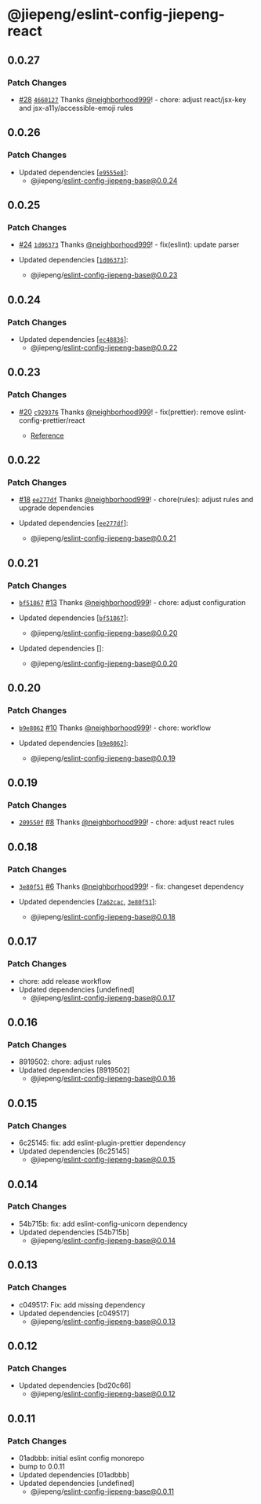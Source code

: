 # @jiepeng/eslint-config-jiepeng-react

## 0.0.27

### Patch Changes

- [#28](https://github.com/neighborhood999/eslint-config-jiepeng/pull/28) [`4660127`](https://github.com/neighborhood999/eslint-config-jiepeng/commit/466012756852370e51ad2a43353cfea143bdf160) Thanks [@neighborhood999](https://github.com/neighborhood999)! - chore: adjust react/jsx-key and jsx-a11y/accessible-emoji rules

## 0.0.26

### Patch Changes

- Updated dependencies [[`e9555e8`](https://github.com/neighborhood999/eslint-config-jiepeng/commit/e9555e833aa03bb2715a41dd19b1864be77e10ce)]:
  - @jiepeng/eslint-config-jiepeng-base@0.0.24

## 0.0.25

### Patch Changes

- [#24](https://github.com/neighborhood999/eslint-config-jiepeng/pull/24) [`1d06373`](https://github.com/neighborhood999/eslint-config-jiepeng/commit/1d063739c324bfbedd473e17a6da97eb1550461b) Thanks [@neighborhood999](https://github.com/neighborhood999)! - fix(eslint): update parser

- Updated dependencies [[`1d06373`](https://github.com/neighborhood999/eslint-config-jiepeng/commit/1d063739c324bfbedd473e17a6da97eb1550461b)]:
  - @jiepeng/eslint-config-jiepeng-base@0.0.23

## 0.0.24

### Patch Changes

- Updated dependencies [[`ec48836`](https://github.com/neighborhood999/eslint-config-jiepeng/commit/ec488366ac902b1325e25fb911b19782d545d7a3)]:
  - @jiepeng/eslint-config-jiepeng-base@0.0.22

## 0.0.23

### Patch Changes

- [#20](https://github.com/neighborhood999/eslint-config-jiepeng/pull/20) [`c929376`](https://github.com/neighborhood999/eslint-config-jiepeng/commit/c92937619eeb5b41a9e16bd12b31a46eda3d6895) Thanks [@neighborhood999](https://github.com/neighborhood999)! - fix(prettier): remove eslint-config-prettier/react

  - [Reference](https://github.com/prettier/eslint-config-prettier/blob/main/CHANGELOG.md#version-800-2021-02-21)

## 0.0.22

### Patch Changes

- [#18](https://github.com/neighborhood999/eslint-config-jiepeng/pull/18) [`ee277df`](https://github.com/neighborhood999/eslint-config-jiepeng/commit/ee277df299eb2ec945c9546740c1df9b7367b9d8) Thanks [@neighborhood999](https://github.com/neighborhood999)! - chore(rules): adjust rules and upgrade dependencies

- Updated dependencies [[`ee277df`](https://github.com/neighborhood999/eslint-config-jiepeng/commit/ee277df299eb2ec945c9546740c1df9b7367b9d8)]:
  - @jiepeng/eslint-config-jiepeng-base@0.0.21

## 0.0.21

### Patch Changes

- [`bf51867`](https://github.com/neighborhood999/eslint-config-jiepeng/commit/bf51867bcf106c213559fafb62bcb33c34d19c9d) [#13](https://github.com/neighborhood999/eslint-config-jiepeng/pull/13) Thanks [@neighborhood999](https://github.com/neighborhood999)! - chore: adjust configuration

- Updated dependencies [[`bf51867`](https://github.com/neighborhood999/eslint-config-jiepeng/commit/bf51867bcf106c213559fafb62bcb33c34d19c9d)]:

  - @jiepeng/eslint-config-jiepeng-base@0.0.20

- Updated dependencies []:
  - @jiepeng/eslint-config-jiepeng-base@0.0.20

## 0.0.20

### Patch Changes

- [`b9e8062`](https://github.com/neighborhood999/eslint-config-jiepeng/commit/b9e806265393f089b154e915f746bc714423eed3) [#10](https://github.com/neighborhood999/eslint-config-jiepeng/pull/10) Thanks [@neighborhood999](https://github.com/neighborhood999)! - chore: workflow

- Updated dependencies [[`b9e8062`](https://github.com/neighborhood999/eslint-config-jiepeng/commit/b9e806265393f089b154e915f746bc714423eed3)]:
  - @jiepeng/eslint-config-jiepeng-base@0.0.19

## 0.0.19

### Patch Changes

- [`209550f`](https://github.com/neighborhood999/eslint-config-jiepeng/commit/209550f33f707c2c3a3998474b58b7f962a823ef) [#8](https://github.com/neighborhood999/eslint-config-jiepeng/pull/8) Thanks [@neighborhood999](https://github.com/neighborhood999)! - chore: adjust react rules

## 0.0.18

### Patch Changes

- [`3e80f51`](https://github.com/neighborhood999/eslint-config-jiepeng/commit/3e80f5185dbbd66b716da1cd2817639795de74af) [#6](https://github.com/neighborhood999/eslint-config-jiepeng/pull/6) Thanks [@neighborhood999](https://github.com/neighborhood999)! - fix: changeset dependency

- Updated dependencies [[`7a62cac`](https://github.com/neighborhood999/eslint-config-jiepeng/commit/7a62cacdc44d2355575967aa5ec443c45de3df5b), [`3e80f51`](https://github.com/neighborhood999/eslint-config-jiepeng/commit/3e80f5185dbbd66b716da1cd2817639795de74af)]:
  - @jiepeng/eslint-config-jiepeng-base@0.0.18

## 0.0.17

### Patch Changes

- chore: add release workflow
- Updated dependencies [undefined]
  - @jiepeng/eslint-config-jiepeng-base@0.0.17

## 0.0.16

### Patch Changes

- 8919502: chore: adjust rules
- Updated dependencies [8919502]
  - @jiepeng/eslint-config-jiepeng-base@0.0.16

## 0.0.15

### Patch Changes

- 6c25145: fix: add eslint-plugin-prettier dependency
- Updated dependencies [6c25145]
  - @jiepeng/eslint-config-jiepeng-base@0.0.15

## 0.0.14

### Patch Changes

- 54b715b: fix: add eslint-config-unicorn dependency
- Updated dependencies [54b715b]
  - @jiepeng/eslint-config-jiepeng-base@0.0.14

## 0.0.13

### Patch Changes

- c049517: Fix: add missing dependency
- Updated dependencies [c049517]
  - @jiepeng/eslint-config-jiepeng-base@0.0.13

## 0.0.12

### Patch Changes

- Updated dependencies [bd20c66]
  - @jiepeng/eslint-config-jiepeng-base@0.0.12

## 0.0.11

### Patch Changes

- 01adbbb: initial eslint config monorepo
- bump to 0.0.11
- Updated dependencies [01adbbb]
- Updated dependencies [undefined]
  - @jiepeng/eslint-config-jiepeng-base@0.0.11
